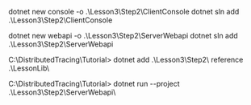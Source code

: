 dotnet new console -o .\Lesson3\Step2\ClientConsole
dotnet sln add .\Lesson3\Step2\ClientConsole

dotnet new webapi -o .\Lesson3\Step2\ServerWebapi
dotnet sln add .\Lesson3\Step2\ServerWebapi

C:\DistributedTracing\Tutorial> dotnet add .\Lesson3\Step2\ reference .\LessonLib\

C:\DistributedTracing\Tutorial> dotnet run --project .\Lesson3\Step2\ServerWebapi\


